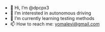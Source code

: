 - 👋 Hi, I’m @dpcpx3
- 👀 I’m interested in autonomous driving
- 🌱 I’m currently learning testing methods
- 📫 How to reach me: yomalevi@gmail.com

<!---
dpcpx3/dpcpx3 is a ✨ special ✨ repository because its `README.md` (this file) appears on your GitHub profile.
You can click the Preview link to take a look at your changes.
--->
